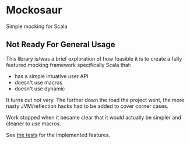 
# Mockosaur
Simple mocking for Scala

## Not Ready For General Usage
This library is/was a brief exploration of how feasible it is to create a fully featured mocking framework specifically Scala that:
  * has a simple intuative user API
  * doesn't use macros
  * doesn't use dynamic

It turns out not very. The further down the road the project went, the more nasty JVM/reflection hacks had to be added to cover corner cases.

Work stopped when it became clear that it would actually be simpler and cleaner to use macros.

See [the tests](src/test/scala/mockosaur/MockInvocationTest.scala) for the implemented features.
